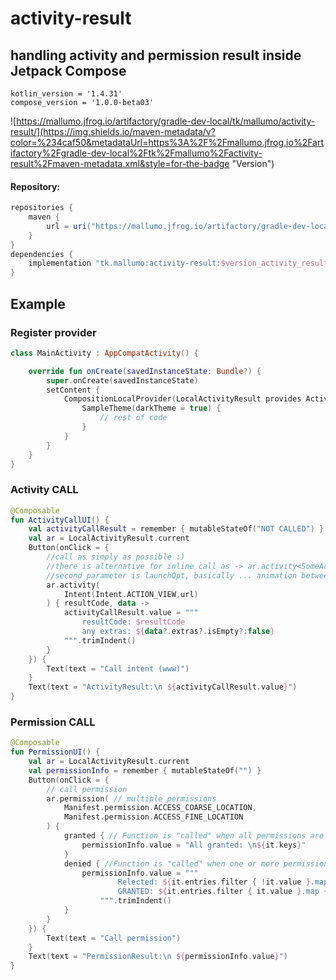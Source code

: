 # activity-result

## handling activity and permission result inside Jetpack Compose

```
kotlin_version = '1.4.31'
compose_version = '1.0.0-beta03'
```

![https://mallumo.jfrog.io/artifactory/gradle-dev-local/tk/mallumo/activity-result/](https://img.shields.io/maven-metadata/v?color=%234caf50&metadataUrl=https%3A%2F%2Fmallumo.jfrog.io%2Fartifactory%2Fgradle-dev-local%2Ftk%2Fmallumo%2Factivity-result%2Fmaven-metadata.xml&style=for-the-badge "Version")

#### Repository:

```groovy
repositories {
    maven {
        url = uri("https://mallumo.jfrog.io/artifactory/gradle-dev-local")
    }
}
dependencies {
    implementation "tk.mallumo:activity-result:$version_activity_result"
}
```

## Example

### Register provider

```kotlin
class MainActivity : AppCompatActivity() {

    override fun onCreate(savedInstanceState: Bundle?) {
        super.onCreate(savedInstanceState)
        setContent {
            CompositionLocalProvider(LocalActivityResult provides ActivityResult.get()) {
                SampleTheme(darkTheme = true) {
                    // rest of code
                }
            }
        }
    }
}
```

### Activity CALL

```kotlin
@Composable
fun ActivityCallUI() {
    val activityCallResult = remember { mutableStateOf("NOT CALLED") }
    val ar = LocalActivityResult.current
    Button(onClick = {
        //call as simply as possible :)
        //there is alternative for inline call as -> ar.activity<SomeActivity>()
        //second parameter is launchOpt, basically ... animation between activities
        ar.activity(
            Intent(Intent.ACTION_VIEW,url)
        ) { resultCode, data ->
            activityCallResult.value = """
                resultCode: $resultCode
                any extras: ${data?.extras?.isEmpty?:false}
            """.trimIndent()
        }
    }) {
        Text(text = "Call intent (www)")
    }
    Text(text = "ActivityResult:\n ${activityCallResult.value}")
}
```

### Permission CALL

```kotlin
@Composable
fun PermissionUI() {
    val ar = LocalActivityResult.current
    val permissionInfo = remember { mutableStateOf("") }
    Button(onClick = {
        // call permission
        ar.permission( // multiple permissions
            Manifest.permission.ACCESS_COARSE_LOCATION,
            Manifest.permission.ACCESS_FINE_LOCATION
        ) {
            granted { // Function is "called" when all permissions are granted
                permissionInfo.value = "All granted: \n${it.keys}"
            }
            denied { //Function is "called" when one or more permissions are denied
                permissionInfo.value = """
                        Relected: ${it.entries.filter { !it.value }.map { it.key }}
                        GRANTED: ${it.entries.filter { it.value }.map { it.key }}
                    """.trimIndent()
            }
        }
    }) {
        Text(text = "Call permission")
    }
    Text(text = "PermissionResult:\n ${permissionInfo.value}")
}
```